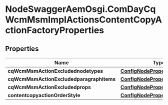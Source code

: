 # NodeSwaggerAemOsgi.ComDayCqWcmMsmImplActionsContentCopyActionFactoryProperties

## Properties
Name | Type | Description | Notes
------------ | ------------- | ------------- | -------------
**cqWcmMsmActionExcludednodetypes** | [**ConfigNodePropertyArray**](ConfigNodePropertyArray.md) |  | [optional] 
**cqWcmMsmActionExcludedparagraphitems** | [**ConfigNodePropertyArray**](ConfigNodePropertyArray.md) |  | [optional] 
**cqWcmMsmActionExcludedprops** | [**ConfigNodePropertyArray**](ConfigNodePropertyArray.md) |  | [optional] 
**contentcopyactionOrderStyle** | [**ConfigNodePropertyDropDown**](ConfigNodePropertyDropDown.md) |  | [optional] 


